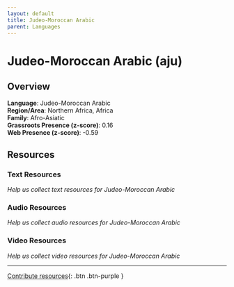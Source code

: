 ```yaml
---
layout: default
title: Judeo-Moroccan Arabic
parent: Languages
---
```


# Judeo-Moroccan Arabic (aju)

## Overview

**Language**: Judeo-Moroccan Arabic  
**Region/Area**: Northern Africa, Africa  
**Family**: Afro-Asiatic  
**Grassroots Presence (z-score)**: 0.16  
**Web Presence (z-score)**: -0.59  

## Resources

### Text Resources
*Help us collect text resources for Judeo-Moroccan Arabic*

### Audio Resources
*Help us collect audio resources for Judeo-Moroccan Arabic*

### Video Resources
*Help us collect video resources for Judeo-Moroccan Arabic*

---

[Contribute resources](https://forms.office.com/e/1SfLJx3u1r){: .btn .btn-purple }
